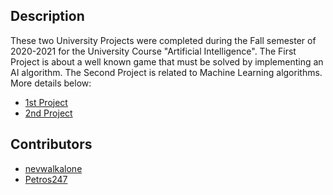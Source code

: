 ## Description
These two University Projects were completed during the Fall semester of 2020-2021 for the University Course "Artificial Intelligence". The First Project is about a well known game that must be solved by implementing an AI algorithm. The Second Project is related to Machine Learning algorithms. More details below:
* [1st Project](https://github.com/nevwalkalone/Artificial-Intelligence-2020-2021-AUEB/tree/main/1st%20Assignment)
* [2nd Project](https://github.com/nevwalkalone/Artificial-Intelligence-2020-2021-AUEB/tree/main/2nd%20Assignment/assignment%20announcement-report)

## Contributors
* [nevwalkalone](https://github.com/nevwalkalone)
* [Petros247](https://github.com/Petros247)
